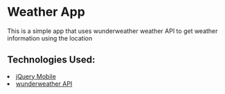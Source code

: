 <h1>Weather App</h1>

<P>This is a simple app that uses wunderweather weather API to get weather information using the location</p>

<h2>Technologies Used: </h2>

<u>
<li>jQuery Mobile</li>
<li>wunderweather API</li>
</ul>

